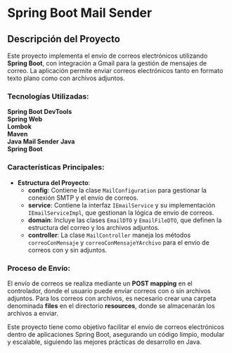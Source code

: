 # Spring Boot Mail Sender

## Descripción del Proyecto

Este proyecto implementa el envío de correos electrónicos utilizando **Spring Boot**, con integración a Gmail para la gestión de mensajes de correo. La aplicación permite enviar correos electrónicos tanto en formato texto plano como con archivos adjuntos.

### Tecnologías Utilizadas:

**Spring Boot DevTools**                   
**Spring Web**       
**Lombok**        
**Maven**          
**Java Mail Sender** 
**Java**          
**Spring Boot**    

### Características Principales:
- **Estructura del Proyecto**:
  - **config**: Contiene la clase `MailConfiguration` para gestionar la conexión SMTP y el envío de correos.
  - **service**: Contiene la interfaz `IEmailService` y su implementación `IEmailServiceImpl`, que gestionan la lógica de envío de correos.
  - **domain**: Incluye las clases `EmailDTO` y `EmailFileDTO`, que definen la estructura del correo y los archivos adjuntos.
  - **controller**: La clase `MailController` maneja los métodos `correoConMensaje` y `correoConMensajeYArchivo` para el envío de correos con y sin adjuntos.

### Proceso de Envío:
El envío de correos se realiza mediante un **POST mapping** en el controlador, donde el usuario puede enviar correos con o sin archivos adjuntos. Para los correos con archivos, es necesario crear una carpeta denominada **files** en el directorio **resources**, donde se almacenarán los archivos a enviar.

Este proyecto tiene como objetivo facilitar el envío de correos electrónicos dentro de aplicaciones Spring Boot, asegurando un código limpio, modular y escalable, siguiendo las mejores prácticas de desarrollo en Java.

